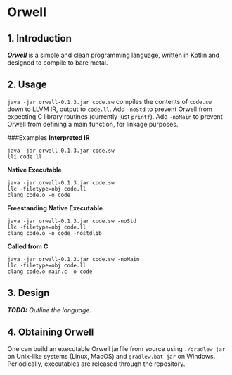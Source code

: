 # Orwell
## 1. Introduction
**_Orwell_** is a simple and clean programming language, written in Kotlin and designed to compile to bare metal.

## 2. Usage
`java -jar orwell-0.1.3.jar code.sw` compiles the contents of `code.sw` down to LLVM IR, output to `code.ll`.
Add `-noStd` to prevent Orwell from expecting C library routines (currently just `printf`).
Add `-noMain` to prevent Orwell from defining a main function, for linkage purposes.

###Examples
**Interpreted IR**
```
java -jar orwell-0.1.3.jar code.sw
lli code.ll
```
**Native Executable**
```
java -jar orwell-0.1.3.jar code.sw
llc -filetype=obj code.ll
clang code.o -o code
```
**Freestanding Native Executable**
```
java -jar orwell-0.1.3.jar code.sw -noStd
llc -filetype=obj code.ll
clang code.o -o code -nostdlib
```
**Called from C**
```
java -jar orwell-0.1.3.jar code.sw -noMain
llc -filetype=obj code.ll
clang code.o main.c -o code
```

## 3. Design
_**TODO:** Outline the language._

## 4. Obtaining Orwell
One can build an executable Orwell jarfile from source using `./gradlew jar` on Unix-like systems (Linux, MacOS) and `gradlew.bat jar` on Windows.
Periodically, executables are released through the repository.